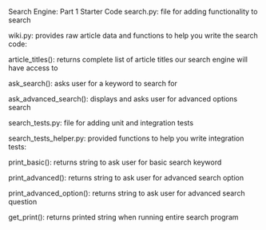 Search Engine: Part 1
Starter Code
search.py: file for adding functionality to search

wiki.py: provides raw article data and functions to help you write the search code:

article_titles(): returns complete list of article titles our search engine will have access to

ask_search(): asks user for a keyword to search for

ask_advanced_search(): displays and asks user for advanced options search

search_tests.py: file for adding unit and integration tests

search_tests_helper.py: provided functions to help you write integration tests:

print_basic(): returns string to ask user for basic search keyword

print_advanced(): returns string to ask user for advanced search option

print_advanced_option(): returns string to ask user for advanced search question

get_print(): returns printed string when running entire search program